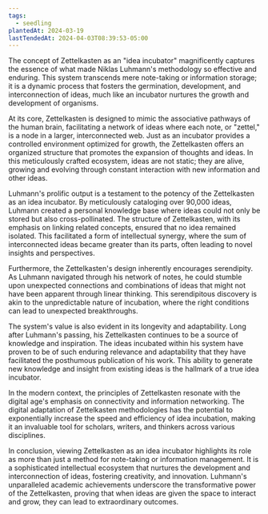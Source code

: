```yaml
---
tags:
  - seedling
plantedAt: 2024-03-19
lastTendedAt: 2024-04-03T08:39:53-05:00
---
```

The concept of Zettelkasten as an "idea incubator" magnificently captures the essence of what made Niklas Luhmann's methodology so effective and enduring. This system transcends mere note-taking or information storage; it is a dynamic process that fosters the germination, development, and interconnection of ideas, much like an incubator nurtures the growth and development of organisms.

At its core, Zettelkasten is designed to mimic the associative pathways of the human brain, facilitating a network of ideas where each note, or "zettel," is a node in a larger, interconnected web. Just as an incubator provides a controlled environment optimized for growth, the Zettelkasten offers an organized structure that promotes the expansion of thoughts and ideas. In this meticulously crafted ecosystem, ideas are not static; they are alive, growing and evolving through constant interaction with new information and other ideas.

Luhmann's prolific output is a testament to the potency of the Zettelkasten as an idea incubator. By meticulously cataloging over 90,000 ideas, Luhmann created a personal knowledge base where ideas could not only be stored but also cross-pollinated. The structure of Zettelkasten, with its emphasis on linking related concepts, ensured that no idea remained isolated. This facilitated a form of intellectual synergy, where the sum of interconnected ideas became greater than its parts, often leading to novel insights and perspectives.

Furthermore, the Zettelkasten's design inherently encourages serendipity. As Luhmann navigated through his network of notes, he could stumble upon unexpected connections and combinations of ideas that might not have been apparent through linear thinking. This serendipitous discovery is akin to the unpredictable nature of incubation, where the right conditions can lead to unexpected breakthroughs.

The system's value is also evident in its longevity and adaptability. Long after Luhmann's passing, his Zettelkasten continues to be a source of knowledge and inspiration. The ideas incubated within his system have proven to be of such enduring relevance and adaptability that they have facilitated the posthumous publication of his work. This ability to generate new knowledge and insight from existing ideas is the hallmark of a true idea incubator.

In the modern context, the principles of Zettelkasten resonate with the digital age's emphasis on connectivity and information networking. The digital adaptation of Zettelkasten methodologies has the potential to exponentially increase the speed and efficiency of idea incubation, making it an invaluable tool for scholars, writers, and thinkers across various disciplines.

In conclusion, viewing Zettelkasten as an idea incubator highlights its role as more than just a method for note-taking or information management. It is a sophisticated intellectual ecosystem that nurtures the development and interconnection of ideas, fostering creativity, and innovation. Luhmann's unparalleled academic achievements underscore the transformative power of the Zettelkasten, proving that when ideas are given the space to interact and grow, they can lead to extraordinary outcomes.
